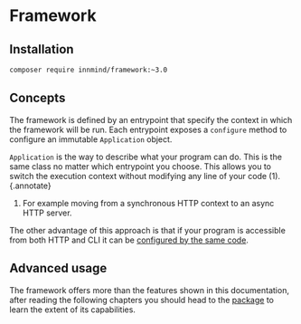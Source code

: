 # Framework

## Installation

```sh
composer require innmind/framework:~3.0
```

## Concepts

The framework is defined by an entrypoint that specify the context in which the framework will be run. Each entrypoint exposes a `configure` method to configure an immutable `Application` object.

`Application` is the way to describe what your program can do. This is the same class no matter which entrypoint you choose. This allows you to switch the execution context without modifying any line of your code (1).
{.annotate}

1. For example moving from a synchronous HTTP context to an async HTTP server.

The other advantage of this approach is that if your program is accessible from both HTTP and CLI it can be [configured by the same code](middlewares.md).

## Advanced usage

The framework offers more than the features shown in this documentation, after reading the following chapters you should head to the [package](https://innmind.org/framework/) to learn the extent of its capabilities.
